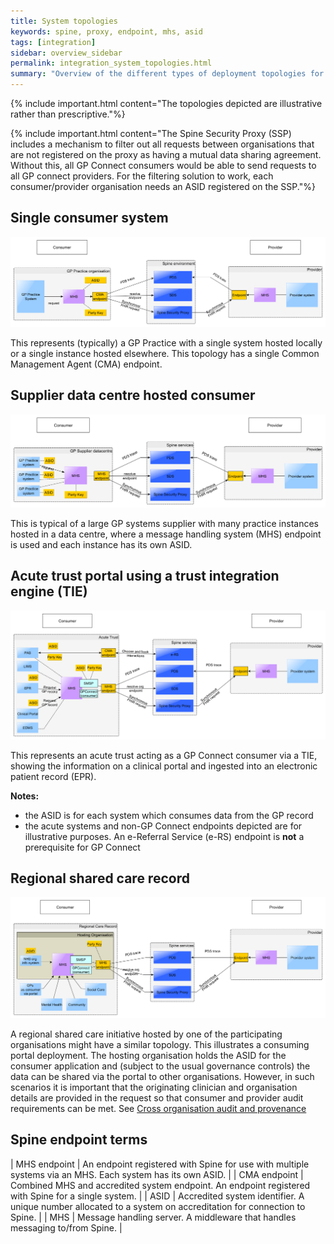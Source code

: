 ```yaml
---
title: System topologies
keywords: spine, proxy, endpoint, mhs, asid
tags: [integration]
sidebar: overview_sidebar
permalink: integration_system_topologies.html
summary: "Overview of the different types of deployment topologies for GP Connect clients"
---
```


{% include important.html content="The topologies depicted are illustrative rather than prescriptive."%}

{% include important.html content="The Spine Security Proxy (SSP) includes a mechanism to filter out all requests between organisations that are not registered on the proxy as having a mutual data sharing agreement. Without this, all GP Connect consumers would be able to send requests to all GP connect providers. 
For the filtering solution to work, each consumer/provider organisation needs an ASID registered on the SSP."%}

## Single consumer system ##
 
![Single System](images/integration/topology1-singleSystem.png)
 
This represents (typically) a GP Practice with a single system hosted locally or a single instance hosted elsewhere. This topology has a single Common Management Agent (CMA) endpoint.
 
## Supplier data centre hosted consumer ##
 
![Datacentre System](images/integration/topology2-multiSystem.png)

This is typical of a large GP systems supplier with many practice instances hosted in a data centre, where a message handling system (MHS) endpoint is used and each instance has its own ASID.
 
## Acute trust portal using a trust integration engine (TIE) ##
 
![Acute with Portal](images/integration/topology3-acuteWithTIE.png)

This represents an acute trust acting as a GP Connect consumer via a TIE, showing the information on a clinical portal and ingested into an electronic patient record (EPR).

**Notes:**

-	the ASID is for each system which consumes data from the GP record 
-	the acute systems and non-GP Connect endpoints depicted are for illustrative purposes. An e-Referral Service (e-RS) endpoint is **not** a prerequisite for GP Connect

## Regional shared care record ##

![Shared Care Record](images/integration/topology4-hostedregionalcarerecord.png)

A regional shared care initiative hosted by one of the participating organisations might have a similar topology. This illustrates a consuming portal deployment. The hosting organisation holds the ASID for the consumer application and (subject to the usual governance controls) the data can be shared via the portal to other organisations. However, in such scenarios it is important that the originating clinician and organisation details are provided in the request so that consumer and provider audit requirements can be met. See [Cross organisation audit and provenance](integration_cross_organisation_audit_and_provenance.html) 

## Spine endpoint terms ##

| MHS endpoint | An endpoint registered with Spine for use with multiple systems via an MHS. Each system has its own ASID. |
| CMA endpoint | Combined MHS and accredited system endpoint. An endpoint registered with Spine for a single system. |
| ASID | Accredited system identifier. A unique number allocated to a system on accreditation for connection to Spine. |
| MHS | Message handling server.  A middleware that handles messaging to/from Spine. |
